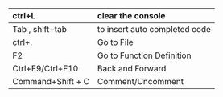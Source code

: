 | ctrl+L | clear the console |
| :--- | :--- |
| Tab , shift+tab | to insert auto completed code |
| ctrl+. | Go to File |
| F2 | Go to Function Definition |
| Ctrl+F9/Ctrl+F10 | Back and Forward |
| Command+Shift + C | Comment/Uncomment  |



